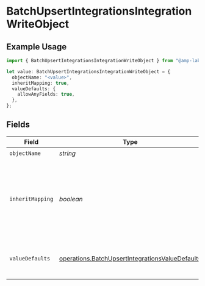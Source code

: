 # BatchUpsertIntegrationsIntegrationWriteObject

## Example Usage

```typescript
import { BatchUpsertIntegrationsIntegrationWriteObject } from "@amp-labs/sdk-node-platform/models/operations";

let value: BatchUpsertIntegrationsIntegrationWriteObject = {
  objectName: "<value>",
  inheritMapping: true,
  valueDefaults: {
    allowAnyFields: true,
  },
};
```

## Fields

| Field                                                                                                                     | Type                                                                                                                      | Required                                                                                                                  | Description                                                                                                               | Example                                                                                                                   |
| ------------------------------------------------------------------------------------------------------------------------- | ------------------------------------------------------------------------------------------------------------------------- | ------------------------------------------------------------------------------------------------------------------------- | ------------------------------------------------------------------------------------------------------------------------- | ------------------------------------------------------------------------------------------------------------------------- |
| `objectName`                                                                                                              | *string*                                                                                                                  | :heavy_check_mark:                                                                                                        | N/A                                                                                                                       |                                                                                                                           |
| `inheritMapping`                                                                                                          | *boolean*                                                                                                                 | :heavy_minus_sign:                                                                                                        | If true, the write object will inherit the mapping from the read object. If false, the write object will have no mapping. | true                                                                                                                      |
| `valueDefaults`                                                                                                           | [operations.BatchUpsertIntegrationsValueDefaults](../../models/operations/batchupsertintegrationsvaluedefaults.md)        | :heavy_minus_sign:                                                                                                        | Configuration to set default write values for object fields.                                                              |                                                                                                                           |